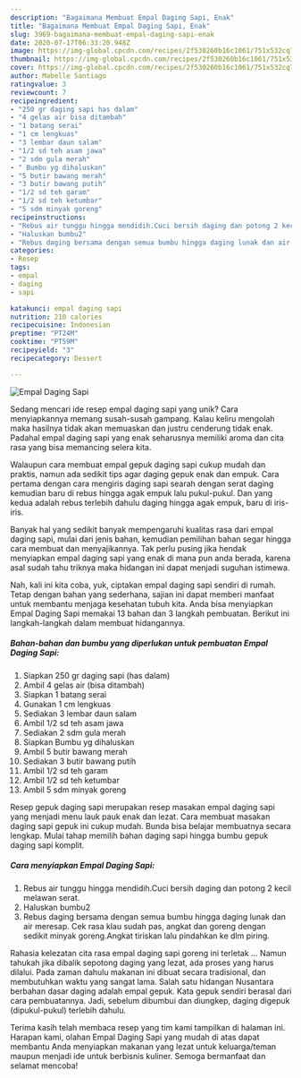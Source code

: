 ```yaml
---
description: "Bagaimana Membuat Empal Daging Sapi, Enak"
title: "Bagaimana Membuat Empal Daging Sapi, Enak"
slug: 3969-bagaimana-membuat-empal-daging-sapi-enak
date: 2020-07-17T06:33:20.948Z
image: https://img-global.cpcdn.com/recipes/2f530260b16c1061/751x532cq70/empal-daging-sapi-foto-resep-utama.jpg
thumbnail: https://img-global.cpcdn.com/recipes/2f530260b16c1061/751x532cq70/empal-daging-sapi-foto-resep-utama.jpg
cover: https://img-global.cpcdn.com/recipes/2f530260b16c1061/751x532cq70/empal-daging-sapi-foto-resep-utama.jpg
author: Mabelle Santiago
ratingvalue: 3
reviewcount: 7
recipeingredient:
- "250 gr daging sapi has dalam"
- "4 gelas air bisa ditambah"
- "1 batang serai"
- "1 cm lengkuas"
- "3 lembar daun salam"
- "1/2 sd teh asam jawa"
- "2 sdm gula merah"
- " Bumbu yg dihaluskan"
- "5 butir bawang merah"
- "3 butir bawang putih"
- "1/2 sd teh garam"
- "1/2 sd teh ketumbar"
- "5 sdm minyak goreng"
recipeinstructions:
- "Rebus air tunggu hingga mendidih.Cuci bersih daging dan potong 2 kecil melawan serat."
- "Haluskan bumbu2"
- "Rebus daging bersama dengan semua bumbu hingga daging lunak dan air meresap. Cek rasa klau sudah pas, angkat dan goreng dengan sedikit minyak goreng.Angkat tiriskan lalu pindahkan ke dlm piring."
categories:
- Resep
tags:
- empal
- daging
- sapi

katakunci: empal daging sapi 
nutrition: 210 calories
recipecuisine: Indonesian
preptime: "PT24M"
cooktime: "PT59M"
recipeyield: "3"
recipecategory: Dessert

---
```



![Empal Daging Sapi](https://img-global.cpcdn.com/recipes/2f530260b16c1061/751x532cq70/empal-daging-sapi-foto-resep-utama.jpg)

Sedang mencari ide resep empal daging sapi yang unik? Cara menyiapkannya memang susah-susah gampang. Kalau keliru mengolah maka hasilnya tidak akan memuaskan dan justru cenderung tidak enak. Padahal empal daging sapi yang enak seharusnya memiliki aroma dan cita rasa yang bisa memancing selera kita.

Walaupun cara membuat empal gepuk daging sapi cukup mudah dan praktis, namun ada sedikit tips agar daging gepuk enak dan empuk. Cara pertama dengan cara mengiris daging sapi searah dengan serat daging kemudian baru di rebus hingga agak empuk lalu pukul-pukul. Dan yang kedua adalah rebus terlebih dahulu daging hingga agak empuk, baru di iris-iris.

Banyak hal yang sedikit banyak mempengaruhi kualitas rasa dari empal daging sapi, mulai dari jenis bahan, kemudian pemilihan bahan segar hingga cara membuat dan menyajikannya. Tak perlu pusing jika hendak menyiapkan empal daging sapi yang enak di mana pun anda berada, karena asal sudah tahu triknya maka hidangan ini dapat menjadi suguhan istimewa.


Nah, kali ini kita coba, yuk, ciptakan empal daging sapi sendiri di rumah. Tetap dengan bahan yang sederhana, sajian ini dapat memberi manfaat untuk membantu menjaga kesehatan tubuh kita. Anda bisa menyiapkan Empal Daging Sapi memakai 13 bahan dan 3 langkah pembuatan. Berikut ini langkah-langkah dalam membuat hidangannya.

<!--inarticleads1-->

##### Bahan-bahan dan bumbu yang diperlukan untuk pembuatan Empal Daging Sapi:

1. Siapkan 250 gr daging sapi (has dalam)
1. Ambil 4 gelas air (bisa ditambah)
1. Siapkan 1 batang serai
1. Gunakan 1 cm lengkuas
1. Sediakan 3 lembar daun salam
1. Ambil 1/2 sd teh asam jawa
1. Sediakan 2 sdm gula merah
1. Siapkan  Bumbu yg dihaluskan
1. Ambil 5 butir bawang merah
1. Sediakan 3 butir bawang putih
1. Ambil 1/2 sd teh garam
1. Ambil 1/2 sd teh ketumbar
1. Ambil 5 sdm minyak goreng


Resep gepuk daging sapi merupakan resep masakan empal daging sapi yang menjadi menu lauk pauk enak dan lezat. Cara membuat masakan daging sapi gepuk ini cukup mudah. Bunda bisa belajar membuatnya secara lengkap. Mulai tahap memilih bahan daging sapi hingga bumbu gepuk daging sapi komplit. 

<!--inarticleads2-->

##### Cara menyiapkan Empal Daging Sapi:

1. Rebus air tunggu hingga mendidih.Cuci bersih daging dan potong 2 kecil melawan serat.
1. Haluskan bumbu2
1. Rebus daging bersama dengan semua bumbu hingga daging lunak dan air meresap. Cek rasa klau sudah pas, angkat dan goreng dengan sedikit minyak goreng.Angkat tiriskan lalu pindahkan ke dlm piring.


Rahasia kelezatan cita rasa empal daging sapi goreng ini terletak … Namun tahukah jika dibalik sepotong daging yang lezat, ada proses yang harus dilalui. Pada zaman dahulu makanan ini dibuat secara tradisional, dan membutuhkan waktu yang sangat lama. Salah satu hidangan Nusantara berbahan dasar daging adalah empal gepuk. Kata gepuk sendiri berasal dari cara pembuatannya. Jadi, sebelum dibumbui dan diungkep, daging digepuk (dipukul-pukul) terlebih dahulu. 

Terima kasih telah membaca resep yang tim kami tampilkan di halaman ini. Harapan kami, olahan Empal Daging Sapi yang mudah di atas dapat membantu Anda menyiapkan makanan yang lezat untuk keluarga/teman maupun menjadi ide untuk berbisnis kuliner. Semoga bermanfaat dan selamat mencoba!
